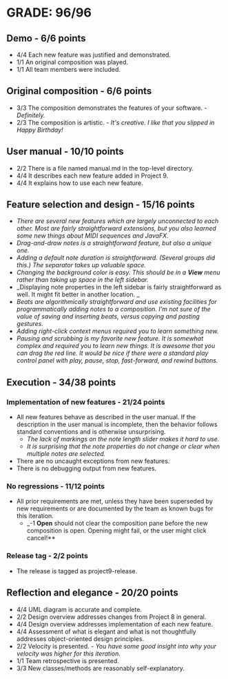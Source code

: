 # GRADE: 96/96 

## Demo - 6/6 points
* 4/4 Each new feature was justified and demonstrated.
* 1/1 An original composition was played.
* 1/1 All team members were included.

## Original composition - 6/6 points
* 3/3 The composition demonstrates the features of your software. - _Definitely._
* 2/3 The composition is artistic. - _It's creative. I like that you slipped in Happy Birthday!_

## User manual - 10/10 points
* 2/2 There is a file named manual.md in the top-level directory.
* 4/4 It describes each new feature added in Project 9.
* 4/4 It explains how to use each new feature.

## Feature selection and design - 15/16 points
* _There are several new features which are largely unconnected to each other. Most are fairly straightforward extensions, but you also learned some new things about MIDI sequences and JavaFX._
* _Drag-and-draw notes is a straightforward feature, but also a unique one._
* _Adding a default note duration is straightforward. (Several groups did this.) The separator takes up valuable space._
* _Changing the background color is easy. This should be in a **View** menu rather than taking up space in the left sidebar._
* _Displaying note properties in the left sidebar is fairly straightforward as well. It might fit better in another location. _
* _Beats are algorithmically straightforward and use existing facilities for programmatically adding notes to a composition. I'm not sure of the value of saving and inserting beats, versus copying and pasting gestures._
* _Adding right-click context menus required you to learn something new._
* _Pausing and scrubbing is my favorite new feature. It is somewhat complex and required you to learn new things. It is awesome that you can drag the red line. It would be nice if there were a standard play control panel with play, pause, stop, fast-forward, and rewind buttons._

## Execution -  34/38 points

### Implementation of new features - 21/24 points
* All new features behave as described in the user manual.  If the description in the user manual is incomplete, then the behavior follows standard conventions and is otherwise unsurprising.
    * _The lack of markings on the note length slider makes it hard to use._
    * _It is surprising that the note properties do not change or clear when multiple notes are selected._
* There are no uncaught exceptions from new features.
* There is no debugging output from new features.

### No regressions - 11/12 points
* All prior requirements are met, unless they have been superseded by new requirements or are documented by the team as known bugs for this iteration.
    * _-1 **Open** should not clear the composition pane before the new composition is open. Opening might fail, or the user might click cancel!**

### Release tag - 2/2 points
* The release is tagged as project9-release.

## Reflection and elegance - 20/20 points

* 4/4 UML diagram is accurate and complete.
* 2/2 Design overview addresses changes from Project 8 in general.
* 4/4 Design overview addresses implementation of each new feature.
* 4/4 Assessment of what is elegant and what is not thoughtfully addresses object-oriented design principles.
* 2/2 Velocity is presented. - _You have some good insight into why your velocity was higher for this iteration._
* 1/1 Team retrospective is presented.
* 3/3 New classes/methods are reasonably self-explanatory.
